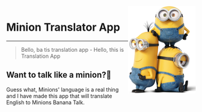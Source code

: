 <img src="/images/minion_icon.png" align="right" width="180" />

# Minion Translator App
--- 
> Bello, ba tis translation app - Hello, this is Translation App
## Want to talk like a minion?🍌
Guess what, Minions' language is a real thing and I have made this app that will translate English to Minions Banana Talk.